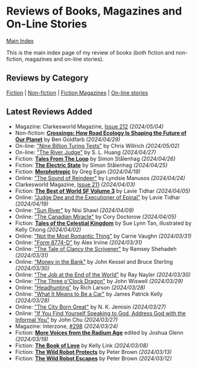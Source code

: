 # Reviews of Books, Magazines and On-Line Stories

[Main Index](../README.md)

This is the main index page of my review of books (both fiction and non-fiction, magazines and on-line stories).

## Reviews by Category

[Fiction](fiction/README.md) | [Non-fiction](nonfiction/README.md) | [Fiction Magazines](magazines/README.md) | [On-line stories](online/README.md)

## Latest Reviews Added
- Magazine: Clarkesworld Magazine, [Issue 212](magazines/Clarkesworld/20240504-Clarkesworld212.md) *(2024/05/04)*
- Non-fiction: [**Crossings: How Road Ecology Is Shaping the Future of Our Planet**](2024/20240429-Crossings.md) by Ben Goldfarb *(2024/04/29)*
- On-line: ["Nine Billion Turing Tests"](online/2024/20240502-NineBillionTuringTests.md) by Chris Willrich *(2024/05/02)*
- On-line: ["The River Judge"](online/2024/20240427-RiverJudge.md) by S. L. Huang *(2024/04/27)*
- Fiction: [**Tales From The Loop**](fiction/2024/20240426-TalesLoop.md) by Simon Stålenhag *(2024/04/26)*
- Fiction: [**The Electric State**](fiction/2024/20240425-ElectricState.md) by Simon Stålenhag *(2024/04/25)*
- Fiction: [**Morphotropic**](fiction/2024/20240419-Morphotrophic.md) by Greg Egan *(2024/04/19)*
- Online: ["The Sound of Reindeer"](online/2024/20240424-SoundReindeer.md) by Lyndsie Manusos *(2024/04/24)*
- Clarkesworld Magazine, [Issue 211](magazines/Clarkesworld/20240403-Clarkesworld211.md) *(2024/04/03)*
- Fiction: [**The Best of World SF Volume 3**](fiction/2024/20240405-BestWorldSF3.md) by Lavie Tidhar *(2024/04/05)*
- Online: ["Judge Dee and the Executioner of Epinal"](online/2024/20240419-JudgeDeeExecutionerEpinal.md) by Lavie Tidhar *(2024/04/19)*
- Online: ["Sun River"](online/2024/20240409-SunRiver.md) by Nisi Shawl *(2024/04/09)*
- Online: ["The Canadian Miracle"](online/2024/20240405-CanadianMiracle.md) by Cory Doctorow *(2024/04/05)*
- Fiction: [**Tales of the Celestial Kingdom**](fiction/2024/20240402-TalesCelestialKingdom.md) by Sue Lynn Tan, illustrated by Kelly Chong *(2024/04/02)*
- Online: ["Not the Most Romantic Thing"](online/2024/20240331-NotMostRomanticThing.md) by Carrie Vaughn *(2024/03/31)*
- Online: ["Form 8774-D"](online/2024/20240331-Form8774D.md) by Alex Irvine *(2024/03/31)*
- Online: ["The Tale of Clancy the Scrivener"](online/2024/20240331-ClancyScrivener.md) by Ramsey Shehadeh *(2024/03/31)*
- Online: ["Money in the Bank"](online/2024/20240330-MoneyBank.md) by John Kessel and Bruce Sterling *(2024/03/30)*
- Online: ["The Job at the End of the World"](online/2024/20240330-JobEndWorld.md) by Ray Nayler *(2024/03/30)*
- Online: ["The Three o'Clock Dragon"](online/2024/20240329-ThreeOClockDragon.md) by John Wiswell *(2024/03/29)*
- Online: ["Headhunting"](online/2024/20240328-Headhunting.md) by Rich Larson *(2024/03/28)*
- Online: ["What It Means to Be a Car"](online/2024/20240328-MeansToBeACar.md) by James Patrick Kelly *(2024/03/28)*
- Online: ["The City Born Great"](online/2024/20240327-CityBornGreat.md) by N. K. Jemisin *(2024/03/27)*
- Online: ["If You Find Yourself Speaking to God, Address God with the Informal You"](online/2024/20240327-SpeakingToGodInformalYou.md) by John Chu *(2024/03/27)*
- Magazine: Interzone, [#298](magazines/Interzone/20240324-Interzone298.md) *(2024/03/24)*
- Fiction: [**More Voices from the Radium Age**](fiction/2024/20240319-MoveVoicesRadiumAge.md) edited by Joshua Glenn *(2024/03/19)*
- Fiction: [**The Book of Love**](fiction/2024/20240308-BookLove.md) by Kelly Link *(2024/03/08)*
- Fiction: [**The Wild Robot Protects**](fiction/2024/20240313-WildRobotProtects.md) by Peter Brown *(2024/03/13)*
- Fiction: [**The Wild Robot Escapes**](fiction/2024/20240312-WildRobotEscapes.md) by Peter Brown *(2024/03/12)*
